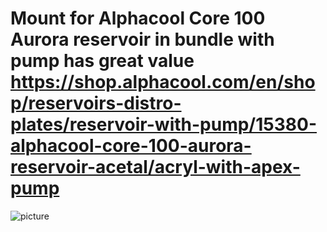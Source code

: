 # Mount for Alphacool Core 100 Aurora reservoir in bundle with pump has great value https://shop.alphacool.com/en/shop/reservoirs-distro-plates/reservoir-with-pump/15380-alphacool-core-100-aurora-reservoir-acetal/acryl-with-apex-pump


![picture](https://github.com/lukascechovic/watercooling/blob/main/pictures/pump_mount_detail.jpg)

